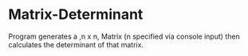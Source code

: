 # Matrix-Determinant
Program generates a ,n x n, Matrix (n specified via console input) then calculates the determinant of that matrix.

